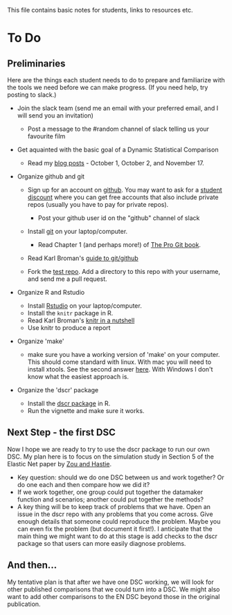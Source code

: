 This file contains basic notes for students, links to resources etc. 

# To Do

## Preliminaries

Here are the things each student needs to do to prepare and familiarize with the tools we need before we can make progress.
(If you need help, try posting to slack.)

* Join the slack team (send me an email with your preferred email, and I will send you an invitation)
	* Post a message to the #random channel of slack telling us your favourite film

* Get aquainted with the basic goal of a Dynamic Statistical Comparison
	* Read my [blog posts](http://stephens999.github.io/blog/) - October 1, October 2, and November 17.  


* Organize github and git
	* Sign up for an account on [github](http://www.github.com). You may want to ask for a [student discount](http://education.github.com) where you can get free accounts that also include private repos (usually you have to pay for private repos). 
		* Post your github user id on the "github" channel of slack

	* Install [git](http://git-scm.com) on your laptop/computer.
		* Read Chapter 1 (and perhaps more!) of [The Pro Git book](http://git-scm.com/book/en/v2/Getting-Started-About-Version-Control).	

	* Read Karl Broman's [guide to git/github](http://kbroman.org/github_tutorial/)
	* Fork the [test repo](http://github.com/stephens999/test). Add a directory to this repo with your username, and send me a pull request.
	
 
* Organize R and Rstudio
	* Install [Rstudio](http://www.rstudio.com) on your laptop/computer.
	* Install the ``knitr`` package in R.
	* Read Karl Broman's [knitr in a nutshell](http://kbroman.org/knitr_knutshell/)
 	* Use knitr to produce a report

* Organize 'make'
	* make sure you have a working version of 'make' on your computer. This should come standard with linux. With mac you will need to install xtools. 
See the second answer [here](http://stackoverflow.com/questions/6767481/where-can-i-find-make-program-for-mac-os-x-lion). With Windows I don't know what the easiest approach is.  


* Organize the 'dscr' package
	* Install the [dscr package](https://github.com/stephens999/dscr) in R.
	* Run the vignette and make sure it works.

## Next Step - the first DSC

Now I hope we are ready to try to use the dscr package to run our own DSC. My plan here is to focus on the simulation study in Section 5 of the
Elastic Net paper by
[Zou and Hastie](http://web.stanford.edu/~hastie/Papers/B67.2%20%282005%29%20301-320%20Zou%20&%20Hastie.pdf).

* Key question: should we do one DSC between us and work together? Or do one each and then compare how we did it?
* If we work together, one group could put together the datamaker function and scenarios; another could put together the methods?
* A key thing will be to keep track of problems that we have. Open an issue in the dscr repo with any problems that you come across.
Give enough details that someone could reproduce the problem. Maybe you can even fix the problem (but document it first!). 
I anticipate that the main thing we might want to do at this stage is add checks to the dscr package
so that users can more easily diagnose problems.

## And then...

My tentative plan is that after we have one DSC working, we will look for other published comparisons that we could turn into a DSC. We might also
want to add other comparisons to the EN DSC beyond those in the original publication. 
